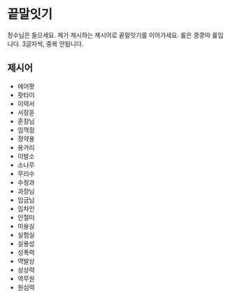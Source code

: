 # 끝말잇기
정수님은 들으세요. 제가 제시하는 제시어로 끝말잇기를 이어가세요. 룰은 쿵쿵따 룰입니다. 3글자씩, 중복 안됩니다.

## 제시어
- 에어팟
- 팟타이
- 이력서
- 서장훈
- 훈장님
- 임꺽정
- 정약용
- 용가리
- 이발소
- 소나무
- 무리수
- 수정과
- 과장님
- 임금님
- 임차인
- 인절미
- 미용실
- 실험실
- 실용성
- 성폭력
- 역발상
- 상상력
- 역무원
- 원심력